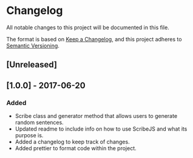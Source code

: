 # Changelog
All notable changes to this project will be documented in this file.

The format is based on [Keep a Changelog](https://keepachangelog.com/en/1.0.0/),
and this project adheres to [Semantic Versioning](https://semver.org/spec/v2.0.0.html).

## [Unreleased]

## [1.0.0] - 2017-06-20
### Added
- Scribe class and generator method that allows users to generate random sentences.
- Updated readme to include info on how to use ScribeJS and what its purpose is.
- Added a changelog to keep track of changes.
- Added prettier to format code within the project.
